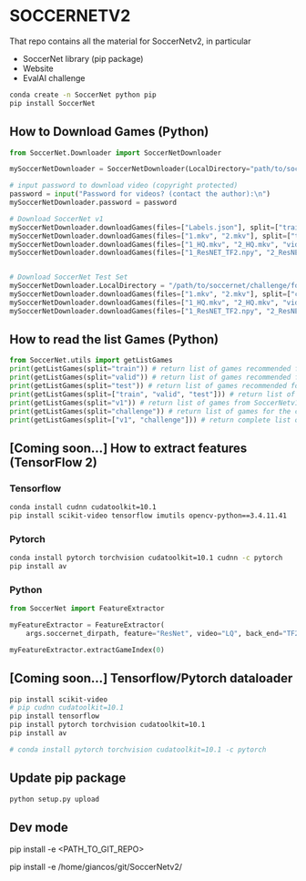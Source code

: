 # SOCCERNETV2

That repo contains all the material for SoccerNetv2, in particular

 - SoccerNet library (pip package)
 - Website
 - EvalAI challenge


```bash
conda create -n SoccerNet python pip
pip install SoccerNet
```

## How to Download Games (Python)

```python
from SoccerNet.Downloader import SoccerNetDownloader

mySoccerNetDownloader = SoccerNetDownloader(LocalDirectory="path/to/soccernet")

# input password to download video (copyright protected)
password = input("Password for videos? (contact the author):\n")
mySoccerNetDownloader.password = password

# Download SoccerNet v1
mySoccerNetDownloader.downloadGames(files=["Labels.json"], split=["train","valid","test"]) # download labels
mySoccerNetDownloader.downloadGames(files=["1.mkv", "2.mkv"], split=["train","valid","test"]) # download LQ Videos
mySoccerNetDownloader.downloadGames(files=["1_HQ.mkv", "2_HQ.mkv", "video.ini"], split=["train","valid","test"]) # download HQ Videos
mySoccerNetDownloader.downloadGames(files=["1_ResNET_TF2.npy", "2_ResNET_TF2.npy"], split=["train","valid","test"]) # download Features


# Download SoccerNet Test Set
mySoccerNetDownloader.LocalDirectory = "/path/to/soccernet/challenge/folder"
mySoccerNetDownloader.downloadGames(files=["1.mkv", "2.mkv"], split=["challenge"]) # download LQ Videos
mySoccerNetDownloader.downloadGames(files=["1_HQ.mkv", "2_HQ.mkv", "video.ini"], split=["challenge"]) # download HQ Videos
mySoccerNetDownloader.downloadGames(files=["1_ResNET_TF2.npy", "2_ResNET_TF2.npy"], split=["challenge"]) # download Features
```

## How to read the list Games (Python)

```python
from SoccerNet.utils import getListGames
print(getListGames(split="train")) # return list of games recommended for training
print(getListGames(split="valid")) # return list of games recommended for validation
print(getListGames(split="test")) # return list of games recommended for testing
print(getListGames(split=["train", "valid", "test"])) # return list of games for training, validation and testing
print(getListGames(split="v1")) # return list of games from SoccerNetv1 (train/valid/test)
print(getListGames(split="challenge")) # return list of games for the challenge
print(getListGames(split=["v1", "challenge"])) # return complete list of games

```

## [Coming soon...] How to extract features (TensorFlow 2)

### Tensorflow
```bash
conda install cudnn cudatoolkit=10.1
pip install scikit-video tensorflow imutils opencv-python==3.4.11.41
```

### Pytorch
```bash
conda install pytorch torchvision cudatoolkit=10.1 cudnn -c pytorch
pip install av
```
### Python
```python
from SoccerNet import FeatureExtractor

myFeatureExtractor = FeatureExtractor(
    args.soccernet_dirpath, feature="ResNet", video="LQ", back_end="TF2")

myFeatureExtractor.extractGameIndex(0)
```

## [Coming soon...] Tensorflow/Pytorch dataloader

```bash
pip install scikit-video
# pip cudnn cudatoolkit=10.1
pip install tensorflow
pip install pytorch torchvision cudatoolkit=10.1
pip install av

# conda install pytorch torchvision cudatoolkit=10.1 -c pytorch
```

## Update pip package

```bash
python setup.py upload
```


## Dev mode

pip install -e <PATH_TO_GIT_REPO>

pip install -e /home/giancos/git/SoccerNetv2/